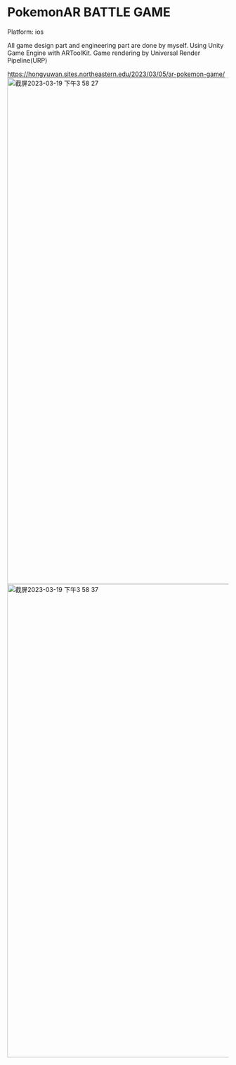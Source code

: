 # PokemonAR BATTLE GAME
Platform: ios

All game design part and engineering part are done by myself. 
Using Unity Game Engine with ARToolKit. Game rendering by Universal Render Pipeline(URP)


https://hongyuwan.sites.northeastern.edu/2023/03/05/ar-pokemon-game/
<img width="1151" alt="截屏2023-03-19 下午3 58 27" src="https://user-images.githubusercontent.com/85655086/226215216-acb04c3b-011c-494a-8f14-d34049376ba3.png">
<img width="1076" alt="截屏2023-03-19 下午3 58 37" src="https://user-images.githubusercontent.com/85655086/226215224-702d82ff-d1d1-41b1-b586-6b7a7d3dd267.png">
